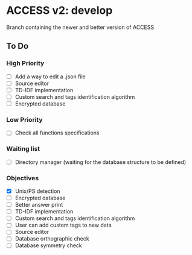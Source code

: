 # ACCESS v2: develop

Branch containing the newer and better version of ACCESS

## To Do

### High Priority
- [ ] Add a way to edit a .json file
- [ ] Source editor
- [ ] TD-IDF implementation
- [ ] Custom search and tags identification algorithm
- [ ] Encrypted database

### Low Priority
- [ ] Check all functions specifications

### Waiting list
- [ ] Directory manager (waiting for the database structure to be defined)

### Objectives
- [X] Unix/PS detection
- [ ] Encrypted database
- [ ] Better answer print
- [ ] TD-IDF implementation
- [ ] Custom search and tags identification algorithm
- [ ] User can add custom tags to new data
- [ ] Source editor
- [ ] Database orthographic check
- [ ] Database symmetry check
